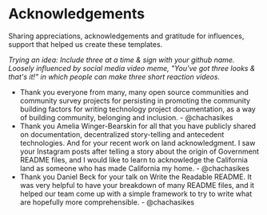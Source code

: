 # Acknowledgements

Sharing appreciations, acknowledgements and gratitude for influences, support that helped us create these templates.

*Trying an idea: Include three at a time & sign with your github name. Loosely influenced by social media video meme, "You've got three looks & that's it!" in which people can make three short reaction videos.*

* Thank you everyone from many, many open source communities and community survey projects for persisting in promoting the community building factors for writing technology project documentation, as a way of building community, belonging and inclusion. - @chachasikes
* Thank you Amelia Winger-Bearskin for all that you have publicly shared on documentation, decentralized story-telling and antecedent technologies. And for your recent work on land acknowledgment. I saw your Instagram posts after telling a story about the origin of Government README files, and I would like to learn to acknowledge the California land as someone who has made California my home. - @chachasikes
* Thank you Daniel Beck for your talk on Write the Readable README. It was very helpful to have your breakdown of many README files, and it helped our team come up with a simple framework to try to write what are hopefully more comprehensible. - @chachasikes